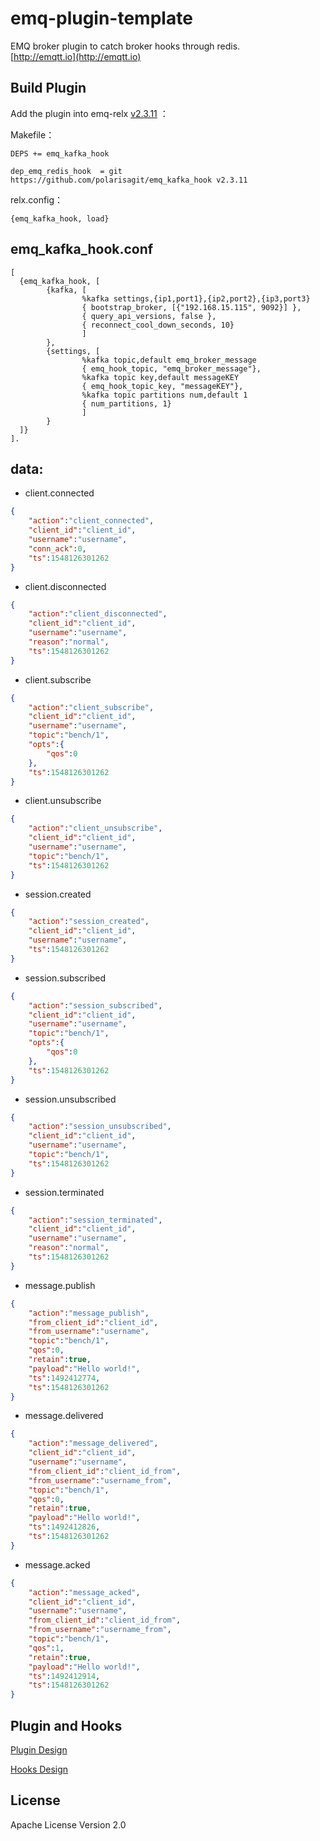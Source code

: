 
emq-plugin-template
===================

EMQ broker plugin to catch broker hooks through redis.<br>
[http://emqtt.io](http://emqtt.io)<br>

## Build Plugin

Add the plugin into emq-relx [v2.3.11](https://github.com/emqx/emqx-rel/tree/v2.3.11) ：

Makefile：

```
DEPS += emq_kafka_hook 

dep_emq_redis_hook  = git https://github.com/polarisagit/emq_kafka_hook v2.3.11
```

relx.config：

```
{emq_kafka_hook, load} 
```

## emq_kafka_hook.conf

```
[
  {emq_kafka_hook, [
        {kafka, [
                %kafka settings,{ip1,port1},{ip2,port2},{ip3,port3}
                { bootstrap_broker, [{"192.168.15.115", 9092}] },
                { query_api_versions, false },
                { reconnect_cool_down_seconds, 10}
                ]
        },
        {settings, [
                %kafka topic,default emq_broker_message
                { emq_hook_topic, "emq_broker_message"},
                %kafka topic key,default messageKEY
                { emq_hook_topic_key, "messageKEY"},
                %kafka topic partitions num,default 1
                { num_partitions, 1}
                ]
        }
  ]}
].
```



## data:

- client.connected

```json
{
    "action":"client_connected",
    "client_id":"client_id",
    "username":"username",
    "conn_ack":0,
    "ts":1548126301262
}
```

- client.disconnected

```json
{
    "action":"client_disconnected",
    "client_id":"client_id",
    "username":"username",
    "reason":"normal",
    "ts":1548126301262
}
```

- client.subscribe

```json
{
    "action":"client_subscribe",
    "client_id":"client_id",
    "username":"username",
    "topic":"bench/1",
    "opts":{
        "qos":0
    },
    "ts":1548126301262
}
```

- client.unsubscribe

```json
{
    "action":"client_unsubscribe",
    "client_id":"client_id",
    "username":"username",
    "topic":"bench/1",
    "ts":1548126301262
}
```

- session.created

```json
{
    "action":"session_created",
    "client_id":"client_id",
    "username":"username",
    "ts":1548126301262
}
```

- session.subscribed

```json
{
    "action":"session_subscribed",
    "client_id":"client_id",
    "username":"username",
    "topic":"bench/1",
    "opts":{
        "qos":0
    },
    "ts":1548126301262
}
```

- session.unsubscribed

```json
{
    "action":"session_unsubscribed",
    "client_id":"client_id",
    "username":"username",
    "topic":"bench/1",
    "ts":1548126301262
}
```

- session.terminated

```json
{
    "action":"session_terminated",
    "client_id":"client_id",
    "username":"username",
    "reason":"normal",
    "ts":1548126301262
}
```

- message.publish

```json
{
    "action":"message_publish",
    "from_client_id":"client_id",
    "from_username":"username",
    "topic":"bench/1",
    "qos":0,
    "retain":true,
    "payload":"Hello world!",
    "ts":1492412774,
    "ts":1548126301262
}
```

- message.delivered

```json
{
    "action":"message_delivered",
    "client_id":"client_id",
    "username":"username",
    "from_client_id":"client_id_from",
    "from_username":"username_from",
    "topic":"bench/1",
    "qos":0,
    "retain":true,
    "payload":"Hello world!",
    "ts":1492412826,
    "ts":1548126301262
}
```

- message.acked

```json
{
    "action":"message_acked",
    "client_id":"client_id",
    "username":"username",
    "from_client_id":"client_id_from",
    "from_username":"username_from",
    "topic":"bench/1",
    "qos":1,
    "retain":true,
    "payload":"Hello world!",
    "ts":1492412914,
    "ts":1548126301262
}
```



Plugin and Hooks
-----------------

[Plugin Design](http://docs.emqtt.com/en/latest/design.html#plugin-design)

[Hooks Design](http://docs.emqtt.com/en/latest/design.html#hooks-design)

License
-------

Apache License Version 2.0
